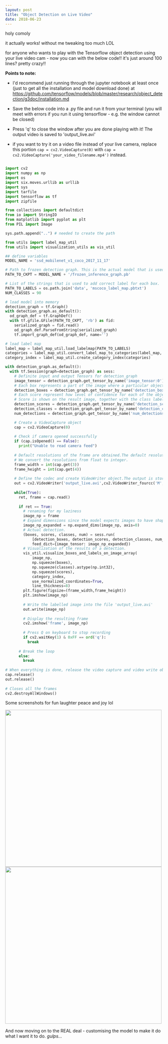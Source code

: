 ```yaml
---
layout: post
title: "Object Detection on Live Video"
date: 2018-06-23
---
```


holy comoly

it actually works! without me tweaking too much LOL

for anyone who wants to play with the Tensorflow object detection using your live video cam - now you can with the below code!! it's just around 100 lines? pretty crazy!!

__Points to note:__
- I'd recommend just running through the jupyter notebook at least once (just to get all the installation and model download done) at https://github.com/tensorflow/models/blob/master/research/object_detection/g3doc/installation.md

- Save the below code into a .py file and run it from your terminal (you will meet with errors if you run it using tensorflow - e.g. the window cannot be closed)

- Press 'q' to close the window after you are done playing with it! The output video is saved to 'output_live.avi'

- if you want to try it on a video file instead of your live camera, replace this portion `cap = cv2.VideoCapture(0)` with `cap = cv2.VideoCapture('your_video_filename.mp4')` instead.


```python

import cv2
import numpy as np
import os
import six.moves.urllib as urllib
import sys
import tarfile
import tensorflow as tf
import zipfile

from collections import defaultdict
from io import StringIO
from matplotlib import pyplot as plt
from PIL import Image

sys.path.append("..") # needed to create the path

from utils import label_map_util
from utils import visualization_utils as vis_util

## define variables
MODEL_NAME = 'ssd_mobilenet_v1_coco_2017_11_17'

# Path to frozen detection graph. This is the actual model that is used for the object detection.
PATH_TO_CKPT = MODEL_NAME + '/frozen_inference_graph.pb'

# List of the strings that is used to add correct label for each box.
PATH_TO_LABELS = os.path.join('data', 'mscoco_label_map.pbtxt')
NUM_CLASSES = 90

# load model into memory
detection_graph = tf.Graph()
with detection_graph.as_default():
  od_graph_def = tf.GraphDef()
  with tf.gfile.GFile(PATH_TO_CKPT, 'rb') as fid:
    serialized_graph = fid.read()
    od_graph_def.ParseFromString(serialized_graph)
    tf.import_graph_def(od_graph_def, name='')

# load label map
label_map = label_map_util.load_labelmap(PATH_TO_LABELS)
categories = label_map_util.convert_label_map_to_categories(label_map, max_num_classes=NUM_CLASSES, use_display_name=True)
category_index = label_map_util.create_category_index(categories)

with detection_graph.as_default():
  with tf.Session(graph=detection_graph) as sess:
    # Definite input and output Tensors for detection_graph
    image_tensor = detection_graph.get_tensor_by_name('image_tensor:0')
    # Each box represents a part of the image where a particular object was detected.
    detection_boxes = detection_graph.get_tensor_by_name('detection_boxes:0')
    # Each score represent how level of confidence for each of the objects.
    # Score is shown on the result image, together with the class label.
    detection_scores = detection_graph.get_tensor_by_name('detection_scores:0')
    detection_classes = detection_graph.get_tensor_by_name('detection_classes:0')
    num_detections = detection_graph.get_tensor_by_name('num_detections:0')

    # Create a VideoCapture object
    cap = cv2.VideoCapture(0)
    
    # Check if camera opened successfully
    if (cap.isOpened() == False): 
      print("Unable to read camera feed")
    
    # Default resolutions of the frame are obtained.The default resolutions are system dependent.
    # We convert the resolutions from float to integer.
    frame_width = int(cap.get(3))
    frame_height = int(cap.get(4))
    
    # Define the codec and create VideoWriter object.The output is stored in 'output_live.avi' file.
    out = cv2.VideoWriter('output_live.avi',cv2.VideoWriter_fourcc('M','J','P','G'), 10, (frame_width,frame_height))
    
    while(True):
      ret, frame = cap.read()
    
      if ret == True:
        # renaming for my laziness
        image_np = frame
        # Expand dimensions since the model expects images to have shape: [1, None, None, 3]
        image_np_expanded = np.expand_dims(image_np, axis=0)
        # Actual detection.
        (boxes, scores, classes, num) = sess.run(
            [detection_boxes, detection_scores, detection_classes, num_detections],
            feed_dict={image_tensor: image_np_expanded})
        # Visualization of the results of a detection.
        vis_util.visualize_boxes_and_labels_on_image_array(
            image_np,
            np.squeeze(boxes),
            np.squeeze(classes).astype(np.int32),
            np.squeeze(scores),
            category_index,
            use_normalized_coordinates=True,
            line_thickness=8)
        plt.figure(figsize=(frame_width,frame_height))
        plt.imshow(image_np)
    
        # Write the labelled image into the file 'output_live.avi'
        out.write(image_np)
 
        # Display the resulting frame    
        cv2.imshow('frame', image_np)
 
        # Press Q on keyboard to stop recording
        if cv2.waitKey(1) & 0xFF == ord('q'):
          break
 
      # Break the loop
      else:
        break 
 
# When everything is done, release the video capture and video write objects
cap.release()
out.release()
 
# Closes all the frames
cv2.destroyAllWindows() 

```


Some screenshots for fun laughter peace and joy lol

<img width="500" src="https://user-images.githubusercontent.com/21985915/41811453-82895b22-7742-11e8-9d4b-b64ce5724590.png">


<img width="500" src="https://user-images.githubusercontent.com/21985915/41811473-c829586c-7742-11e8-9111-afa2ab650e7d.png">


And now moving on to the REAL deal - customising the model to make it do what I want it to do. *gulps...*
